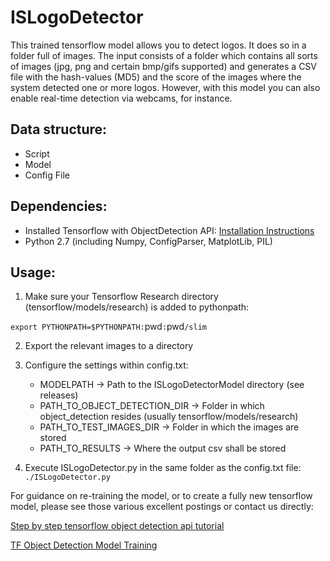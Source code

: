 # ISLogoDetector
This trained tensorflow model allows you to detect logos. It does so in a folder full of images. The input consists of a folder which contains all sorts of images (jpg, png and certain bmp/gifs supported) and generates a CSV file with the hash-values (MD5) and the score of the images where the system detected one or more logos. However, with this model you can also enable real-time detection via webcams, for instance.

## Data structure:
- Script
- Model
- Config File

## Dependencies:
- Installed Tensorflow with ObjectDetection API: [Installation Instructions](https://github.com/tensorflow/models/blob/master/research/object_detection/g3doc/installation.md)
- Python 2.7 (including Numpy, ConfigParser, MatplotLib, PIL)

## Usage:
1) Make sure your Tensorflow Research directory (tensorflow/models/research) is added to pythonpath:

`export PYTHONPATH=$PYTHONPATH:`pwd`:`pwd`/slim`

2) Export the relevant images to a directory

3) Configure the settings within config.txt:
   - MODELPATH → Path to the ISLogoDetectorModel directory (see releases)
   - PATH_TO_OBJECT_DETECTION_DIR → Folder in which object_detection resides (usually tensorflow/models/research)
   - PATH_TO_TEST_IMAGES_DIR → Folder in which the images are stored
   - PATH_TO_RESULTS → Where the output csv shall be stored

4) Execute ISLogoDetector.py in the same folder as the config.txt file:
`./ISLogoDetector.py`

For guidance on re-training the model, or to create a fully new tensorflow model, please see those various excellent postings or contact us directly: 

[Step by step tensorflow object detection api tutorial](https://medium.com/@WuStangDan/step-by-step-tensorflow-object-detection-api-tutorial-part-1-selecting-a-model-a02b6aabe39e)

[TF Object Detection Model Training](https://gist.github.com/douglasrizzo/c70e186678f126f1b9005ca83d8bd2ce)
